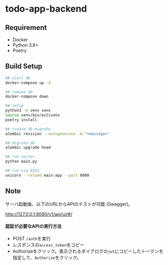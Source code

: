 # todo-app-backend

## Requirement
* Docker
* Python 3.8+
* Poetry

## Build Setup
```bash
## start db
docker-compose up -d

## remove db
docker-compose down

## setup
python3 -m venv venv
source venv/bin/activate
poetry install

## create db migrate
alembic revision --autogenerate -m "<message>"

## migrate db
alembic upgrade head

## run server
python main.py

## run via ASGI
uvicorn --reload main:app --port 8080
```

## Note
サーバ起動後、以下のURLからAPIのテストが可能 (Swagger)。

http://127.0.0.1:8080/v1/api/ui/#/

#### 認証が必要なAPIの実行方法
* POST `/auth`を実行
* レスポンスの`access_token`をコピー
* Authorizeをクリック。表示されるダイアログの`jwt`にコピーしたトークンを指定して、`Authorize`をクリック。
